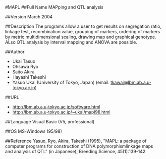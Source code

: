#MAPL
##Full Name
MAPping and QTL analysis

##Version
March 2004

##Description
The programs allow a user to get results on segregation ratio, linkage test, recombination value, grouping of markers, ordering of markers by metric multidimensional scaling, drawing map and graphical genotype. ALso QTL analysis by interval mapping and ANOVA are possible.

##Author
* Ukai Tasuo
* Ohsawa Ryo
* Saito Akira
* Hayashi Takeshi
* Yasuo Ukai (University of Tokyo, Japan) (email: tkawai@lbm.ab.a.u-tokyo.ac.jp)

##URL
* http://lbm.ab.a.u-tokyo.ac.jp/software.html
* http://lbm.ab.a.u-tokyo.ac.jp/~ukai/mapl98.html

##Language
Visual Basic (V5, professional)

##OS
MS-Windows (95/98)

##Reference
Yasuo, Ryo, Akira, Takeshi (1995), "MAPL: a package of computer programs for construction of DNA polymorphismlinkage maps and analysis of QTL" (in Japanese), Breeding Science, 45(1):139-142.

